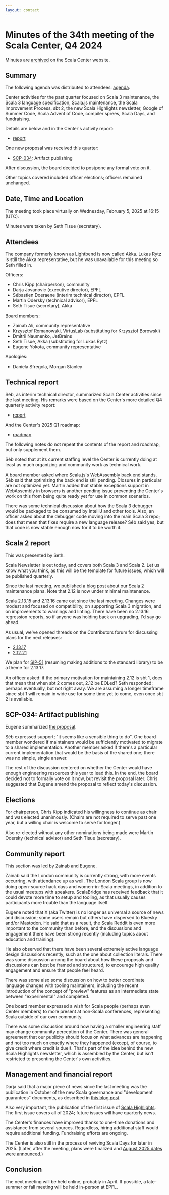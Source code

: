 ```yaml
---
layout: contact
---
```


# Minutes of the 34th meeting of the Scala Center, Q4 2024

Minutes are [archived](https://scala.epfl.ch/records.html) on the
Scala Center website.

## Summary

The following agenda was distributed to attendees:
[agenda](https://github.com/scalacenter/advisoryboard/blob/main/agendas/034-2024-q4.md).

Center activities for the past quarter focused on Scala 3 maintenance,
the Scala 3 language specification, Scala.js maintenance, the Scala
Improvement Process, sbt 2, the new Scala Highlights newsletter,
Google of Summer Code, Scala Advent of Code, compiler sprees, Scala
Days, and fundraising.

Details are below and in the Center's activity report:

* [report](https://scala.epfl.ch/records/2024-Q4-activity-report.html)

One new proposal was received this quarter:

* [SCP-034](https://github.com/scalacenter/advisoryboard/blob/main/proposals/034-artifact-publishing.md): Artifact publishing

After discussion, the board decided to postpone any formal vote on it.

Other topics covered included officer elections; officers remained
unchanged.

## Date, Time and Location

The meeting took place virtually on Wednesday, February 5, 2025 at
16:15 (UTC).

Minutes were taken by Seth Tisue (secretary).

## Attendees

The company formerly known as Lightbend is now called Akka.  Lukas
Rytz is still the Akka representative, but he was unavailable for this
meeting so Seth filled in.

Officers:

* Chris Kipp (chairperson), community
* Darja Jovanovic (executive director), EPFL
* Sébastien Doeraene (interim technical director), EPFL
* Martin Odersky (technical advisor), EPFL
* Seth Tisue (secretary), Akka

Board members:

* Zainab Ali, community representative
* Krzysztof Romanowski, VirtusLab (substituting for Krzysztof Borowski)
* Dmitrii Naumenko, JetBrains
* Seth Tisue, Akka (substituting for Lukas Rytz)
* Eugene Yokota, community representative

Apologies:

* Daniela Sfregola, Morgan Stanley

## Technical report

Séb, as interim technical director, summarized Scala Center activities
since the last meeting. His remarks were based on the Center's more
detailed Q4 quarterly activity report:

* [report](https://scala.epfl.ch/records/2024-Q4-activity-report.html)

And the Center's 2025 Q1 roadmap:

* [roadmap](https://scala.epfl.ch/records/2025-Q1-roadmap.html)

The following notes do not repeat the contents of the report and
roadmap, but only supplement them.

Séb noted that at its current staffing level the Center is currently
doing at least as much organizing and community work as technical
work.

A board member asked where Scala.js's WebAssembly back end stands.
Séb said that optimizing the back end is still pending. Closures in
particular are not optimized yet. Martin added that stable exceptions
support in WebAssembly in browsers is another pending issue preventing
the Center's work on this from being quite ready yet for use in common
scenarios.

There was some technical discussion about how the Scala 3 debugger
would be packaged to be consumed by IntelliJ and other tools. Also,
an officer asked about the debugger code moving into the main Scala 3
repo; does that mean that fixes require a new language release? Séb
said yes, but that code is now stable enough now for it to be worth
it.

## Scala 2 report

This was presented by Seth.

Scala Newsletter is out today, and covers both Scala 3 and Scala 2.
Let us know what you think, as this will be the template for future
issues, which will be published quarterly.

Since the last meeting, we published a blog post about our Scala 2
maintenance plans. Note that 2.12 is now under minimal maintenance.

Scala 2.13.15 and 2.13.16 came out since the last meeting.  Changes
were modest and focused on compatibility, on supporting Scala 3
migration, and on improvements to warnings and linting.  There have
been no 2.13.16 regression reports, so if anyone was holding back on
upgrading, I'd say go ahead.

As usual, we've opened threads on the Contributors forum for
discussing plans for the next releases:

* [2.13.17](https://contributors.scala-lang.org/t/scala-2-13-17-release-planning/6994)
* [2.12.21](https://contributors.scala-lang.org/t/scala-2-12-21-release-planning/6753)

We plan for
[SIP-51](https://docs.scala-lang.org/sips/drop-stdlib-forwards-bin-compat.html)
(resuming making additions to the standard library) to be a theme
for 2.13.17.

An officer asked: if the primary motivation for maintaining 2.12 is sbt 1,
does that mean that when sbt 2 comes out, 2.12 be EOLed?  Seth
responded: perhaps eventually, but not right away. We are assuming a
longer timeframe since sbt 1 will remain in wide use for some time yet
to come, even once sbt 2 is available.

## SCP-034: Artifact publishing

Eugene summarized [the
proposal](https://github.com/scalacenter/advisoryboard/blob/main/proposals/034-artifact-publishing.md).

Séb expressed support; "it seems like a sensible thing to do". One
board member wondered if maintainers would be sufficiently motivated
to migrate to a shared implementation. Another member asked if there's
a particular current implementation that would be the basis of the
shared one; there was no simple, single answer.

The rest of the discussion centered on whether the Center would have
enough engineering resources this year to lead this. In the end, the
board decided not to formally vote on it now, but revisit the proposal
later. Chris suggested that Eugene amend the proposal to reflect
today's discussion.

## Elections

For chairperson, Chris Kipp indicated his willingness to continue as
chair and was elected unanimously. (Chairs are not required to serve
past one year, but a willing chair is welcome to serve for longer.)

Also re-elected without any other nominations being made were Martin
Odersky (technical advisor) and Seth Tisue (secretary).

## Community report

This section was led by Zainab and Eugene.

Zainab said the London community is currently strong, with more events
occurring, with attendance up as well. The London Scala group is now
doing open-source hack days and women-in-Scala meetings, in addition
to the usual meetups with speakers. ScalaBridge has received feedback
that it could devote more time to setup and tooling, as that usually
causes participants more trouble than the language itself.

Eugene noted that X (aka Twitter) is no longer as universal a source
of news and discussion; some users remain but others have dispersed to
Bluesky and/or Mastodon. He said that as a result, the Scala Reddit is
even more important to the community than before, and the discussions
and engagement there have been strong recently (including topics about
education and training).

He also observed that there have been several extremely active
language design discussions recently, such as the one about collection
literals.  There was some discussion among the board about how these
proposals and discussions can best be framed and structured, to
encourage high quality engagement and ensure that people feel heard.

There was some also some discussion on how to better coordinate
language changes with tooling maintainers, including the recent
introduction of the concept of "preview" features as an intermediate
state between "experimental" and completed.

One board member expressed a wish for Scala people (perhaps even
Center members) to more present at non-Scala conferences, representing
Scala outside of our own community.

There was some discussion around how having a smaller engineering
staff may change community perception of the Center. There was general
agreement that our publicity should focus on what advances are
happening and not too much on exactly where they happened (except, of
course, to give credit where credit is due!). That's part of the idea
behind the new Scala Highlights newsletter, which is assembled by the
Center, but isn't restricted to presenting the Center's own
activities.

## Management and financial report

Darja said that a major piece of news since the last meeting was the
publication in October of the new Scala governance and "development
guarantees" documents, as described in [this blog
post](https://www.scala-lang.org/news/new-governance.html).

Also very important, the publication of the first issue of [Scala
Highlights](https://www.scala-lang.org/highlights/2025/02/06/highlights-2024.html).
The first issue covers all of 2024; future issues will have quarterly
news.

The Center's finances have improved thanks to one-time donations and
assistance from several sources. Regardless, hiring additional staff
would require additional funding. Fundraising efforts are ongoing.

The Center is also still in the process of reviving Scala Days for
later in 2025. (Later, after the meeting, plans were finalized and
[August 2025 dates were announced](https://www.scala-lang.org/blog/2025/02/18/announcing-scala-days-2025.html).)

## Conclusion

The next meeting will be held online, probably in April. If possible,
a late-summer or fall meeting will be held in-person at EPFL.
